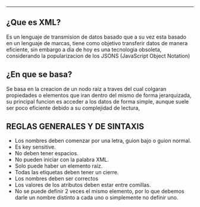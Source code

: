 
---
## **¿Que es XML?**

Es un lenguaje de transmision de datos basado que a su vez esta basado en un lenguaje de marcas, tiene como objetivo transferir datos de manera eficiente, sin embargo a dia de hoy es una tecnologia obsoleta, considerando la popularizacion de los JSONS (JavaScript Object Notation)

## **¿En que se basa?**

Se basa en la creacion de un nodo raiz a traves del cual colgaran propiedades o elementos que iran dentro del mismo de forma jerarquizada, su principal funcion es acceder a los datos de forma simple, aunque suele ser poco eficiente debido a su complejidad de lectura,

## **REGLAS GENERALES Y DE SINTAXIS**
- Los nombres deben comenzar por una letra, guion bajo o guion normal. 
- Es key sensitive.
- No deben tener espacios.
- No pueden iniciar con la palabra XML.
- Solo puede haber un elemento raiz.
- Todas las etiquetas deben tener un cierre.
- Los nombres deben ser correctos
- Los valores de los atributos deben estar entre comillas.
- No se puede definir 2 veces el mismo elemento, por lo que debemos darle un nombre distinto a cada uno o simplemente no definir uno. 


